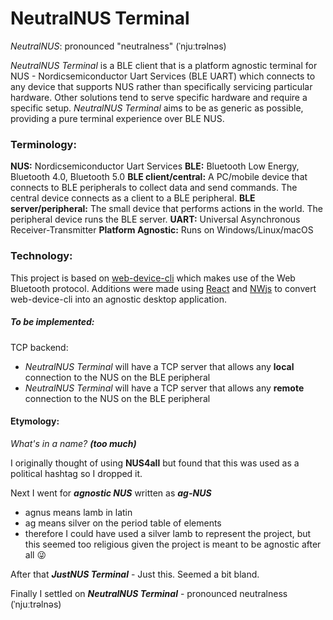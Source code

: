 # NeutralNUS Terminal
*NeutralNUS*: pronounced "neutralness"  (ˈnjuːtrəlnəs)

*NeutralNUS Terminal* is a BLE client that is a platform agnostic terminal for NUS - Nordicsemiconductor Uart Services (BLE UART) which connects to any device that supports NUS rather than specifically servicing particular hardware. Other solutions tend to serve specific hardware and require a specific setup. *NeutralNUS Terminal* aims to be as generic as possible, providing a pure terminal experience over BLE NUS.

### Terminology:
**NUS:** Nordicsemiconductor Uart Services
**BLE:** Bluetooth Low Energy, Bluetooth 4.0, Bluetooth 5.0
**BLE client/central:** A PC/mobile device that connects to BLE peripherals to collect data and send commands. The central device connects as a client to a BLE peripheral.
**BLE server/peripheral:** The small device that performs actions in the world. The peripheral device runs the BLE server.
**UART:** Universal Asynchronous Receiver-Transmitter
**Platform Agnostic:** Runs on Windows/Linux/macOS

### Technology:
This project is based on [web-device-cli](https://github.com/makerdiary/web-device-cli) which makes use of the Web Bluetooth protocol. Additions were made using [React](https://reactjs.org/) and [NWjs](https://nwjs.io/) to convert web-device-cli into an agnostic desktop application.

##### To be implemented:
TCP backend:
- *NeutralNUS Terminal* will have a TCP server that allows any **local** connection to the NUS on the BLE peripheral
- *NeutralNUS Terminal* will have a TCP server that allows any **remote** connection to the NUS on the BLE peripheral



#### Etymology:

*What's in a name? **(too much)***

I originally thought of using **NUS4all** but found that this was used as a political hashtag so I dropped it.

Next I went for ***agnostic NUS***  written as ***ag-NUS***

- agnus means lamb in latin
- ag means silver on the period table of elements
- therefore I could have used a silver lamb to represent the project, but this seemed too religious given the project is meant to be agnostic after all :stuck_out_tongue_winking_eye:

After that ***JustNUS Terminal*** - Just this. Seemed a bit bland.

Finally I settled on ***NeutralNUS Terminal*** - pronounced neutralness  (ˈnjuːtrəlnəs)
